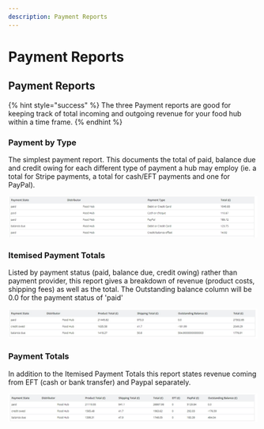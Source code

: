 ```yaml
---
description: Payment Reports
---
```


# Payment  Reports

## Payment Reports

{% hint style="success" %}
The three Payment reports are good for keeping track of total incoming and outgoing revenue for your food hub within a time frame.
{% endhint %}

### Payment by Type

The simplest payment report. This documents the total of paid, balance due and credit owing for each different type of payment a hub may employ (ie. a total for Stripe payments, a total for cash/EFT payments and one for PayPal).

![Payment by Type](<../../.gitbook/assets/payment type.jpg>)

### Itemised Payment Totals

Listed by payment status (paid, balance due, credit owing) rather than payment provider, this report gives a breakdown of revenue (product costs, shipping fees) as well as the total.  The Outstanding balance column will be 0.0 for the payment status of 'paid'

![Itemised Payment Totals](<../../.gitbook/assets/itemised payment types.jpg>)

### Payment Totals

In addition to the Itemised Payment Totals this report states revenue coming from EFT (cash or bank transfer) and Paypal separately.

![Payment Totals](<../../.gitbook/assets/payment totals.jpg>)

